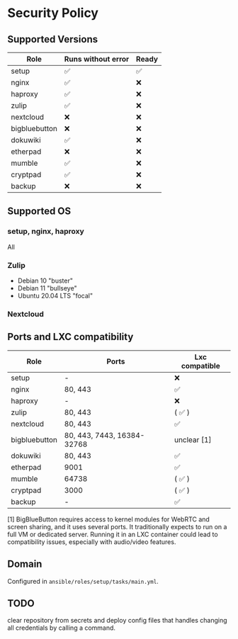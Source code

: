 # Security Policy

## Supported Versions


| Role          | Runs without error | Ready |
| ------------- | ------------------ |------ |
| setup         | :white_check_mark: | :white_check_mark: |
| nginx         | :white_check_mark: | :x:   |
| haproxy       | :white_check_mark: | :x:   |
| zulip         | :white_check_mark: | :x:   |
| nextcloud     | :x:                | :x:   |
| bigbluebutton | :x:                | :x:   |
| dokuwiki      | :white_check_mark: | :x:   |
| etherpad      | :x:                | :x:   |
| mumble        | :white_check_mark: | :x:   |
| cryptpad      | :white_check_mark: | :x:   |
| backup        | :x:                | :x:   |

## Supported OS


### setup, nginx, haproxy

All

### Zulip
 - Debian 10 "buster"
 - Debian 11 "bullseye"
 - Ubuntu 20.04 LTS "focal"

### Nextcloud

## Ports and LXC compatibility

| Role          | Ports | Lxc compatible |
| ------------- | ------------------ |------ |
| setup         | -         | :x: |
| nginx         | 80, 443   | :white_check_mark: |
| haproxy       | -         | :x:   |
| zulip         | 80, 443   | ( :white_check_mark: ) |
| nextcloud     | 80, 443   | :white_check_mark:   |
| bigbluebutton | 80, 443, 7443, 16384-32768 | unclear [1] |
| dokuwiki      | 80, 443   | :white_check_mark:   |
| etherpad      | 9001      | :white_check_mark:  |
| mumble        | 64738     | ( :white_check_mark: ) |
| cryptpad      | 3000      | ( :white_check_mark: ) |
| backup        | -         | :white_check_mark:   |

[1] BigBlueButton requires access to kernel modules for WebRTC and screen sharing, and it uses several ports. It traditionally expects to run on a full VM or dedicated server. Running it in an LXC container could lead to compatibility issues, especially with audio/video features.


## Domain
Configured in `ansible/roles/setup/tasks/main.yml`.

## TODO

clear repository from secrets and deploy config files that handles changing all credentials by calling a command.